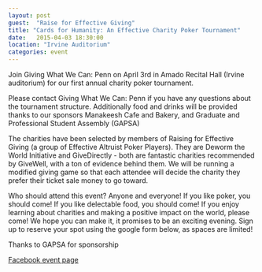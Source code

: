 ```yaml
---
layout: post
guest:  "Raise for Effective Giving"
title: "Cards for Humanity: An Effective Charity Poker Tournament"
date:   2015-04-03 18:30:00
location: "Irvine Auditorium"
categories: event
---
```

Join Giving What We Can: Penn on April 3rd in Amado Recital Hall (Irvine auditorium) for our first annual charity poker tournament. 

Please contact Giving What We Can: Penn if you have any questions about the tournament structure. Additionally food and drinks will be provided thanks to our sponsors Manakeesh Cafe and Bakery, and Graduate and Professional Student Assembly (GAPSA)

The charities have been selected by members of Raising for Effective Giving (a group of Effective Altruist Poker Players). They are Deworm the World Initiative and GiveDirectly - both are fantastic charities recommended by GiveWell, with a ton of evidence behind them. We will be running a modified giving game so that each attendee will decide the charity they prefer their ticket sale money to go toward. 

Who should attend this event? Anyone and everyone! If you like poker, you should come! If you like delectable food, you should come! If you enjoy learning about charities and making a positive impact on the world, please come! We hope you can make it, it promises to be an exciting evening. Sign up to reserve your spot using the google form below, as spaces are limited!

Thanks to GAPSA for sponsorship

[Facebook event page](https://www.facebook.com/events/1411098295863644/)

